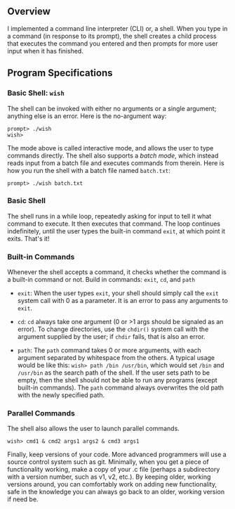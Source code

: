 
## Overview

I implemented a command line interpreter (CLI) or, a shell. When you type in a command (in response to its prompt), the shell
creates a child process that executes the command you entered and then prompts for more user input when it has finished.


## Program Specifications

### Basic Shell: `wish`

The shell can be invoked with either no arguments or a single argument;
anything else is an error. Here is the no-argument way:

```
prompt> ./wish
wish> 
```

The mode above is called interactive mode, and allows the user to type
commands directly. The shell also supports a *batch mode*, which instead reads
input from a batch file and executes commands from therein. Here is how you
run the shell with a batch file named `batch.txt`:

```
prompt> ./wish batch.txt
```

### Basic Shell

The shell runs in a while loop, repeatedly asking for input to tell it what command to execute. 
It then executes that command. The loop continues indefinitely, until the user types the built-in
command `exit`, at which point it exits. That's it!

### Built-in Commands

Whenever the shell accepts a command, it checks whether the command is
a built-in command or not. Build in commands: `exit`, `cd`, and `path` 

* `exit`: When the user types `exit`, your shell should simply call the `exit`
  system call with 0 as a parameter. It is an error to pass any arguments to
  `exit`. 

* `cd`: `cd` always take one argument (0 or >1 args should be signaled as an
error). To change directories, use the `chdir()` system call with the argument
supplied by the user; if `chdir` fails, that is also an error.

* `path`: The `path` command takes 0 or more arguments, with each argument
  separated by whitespace from the others. A typical usage would be like this:
  `wish> path /bin /usr/bin`, which would set `/bin` and `/usr/bin` as the
  search path of the shell. If the user sets path to be empty, then the shell
  should not be able to run any programs (except built-in commands). The
  `path` command always overwrites the old path with the newly specified
  path. 

### Parallel Commands

The shell also allows the user to launch parallel commands.

```
wish> cmd1 & cmd2 args1 args2 & cmd3 args1
```


Finally, keep versions of your code. More advanced programmers will use a
source control system such as git. Minimally, when you get a piece of
functionality working, make a copy of your .c file (perhaps a subdirectory
with a version number, such as v1, v2, etc.). By keeping older, working
versions around, you can comfortably work on adding new functionality, safe in
the knowledge you can always go back to an older, working version if need be.

